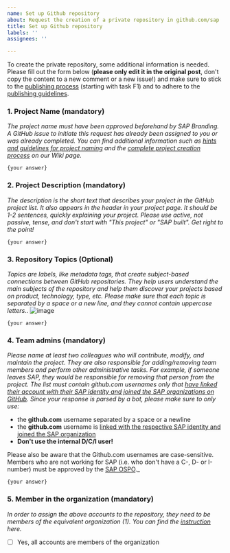 ```yaml
---
name: Set up Github repository
about: Request the creation of a private repository in github.com/sap
title: Set up Github repository
labels: ''
assignees: ''

---
```


To create the private repository, some additional information is needed. Please fill out the form below (**please only edit it in the original post**, don't copy the content to a new comment or a new issue!) and make sure to stick to the [publishing process](https://wiki.wdf.sap.corp/wiki/display/ospodocs/Create+an+SAP+Open+Source+Project) (starting with task F1) and to adhere to the [publishing guidelines](https://wiki.wdf.sap.corp/wiki/display/ospodocs/OSS+Publishing+Guidelines).

### 1. Project Name (mandatory)
_The project name must have been approved beforehand by SAP Branding. A GitHub issue to initiate this request has already been assigned to you or was already completed. You can find additional information such as [hints and guidelines for project naming](https://wiki.wdf.sap.corp/wiki/display/ospodocs/Hints+and+Guidelines+for+Project+Naming) and the [complete project creation process](https://wiki.wdf.sap.corp/wiki/display/ospodocs/Create+an+SAP+Open+Source+Project) on our Wiki page._

```
{your answer}
```

### 2. Project Description (mandatory)
_The description is the short text that describes your project in the GitHub project list. It also appears in the header in your project page. It should be 1-2 sentences, quickly explaining your project. Please use active, not passive, tense, and don't start with "This project" or "SAP built". Get right to the point!_

```
{your answer}
```

### 3. Repository Topics (Optional)
_Topics are labels, like metadata tags, that create subject-based connections between GitHub repositories. They help users understand the main subjects of the repository and help them discover your projects based on product, technology, type, etc. Please make sure that each topic is separated by a space or a new line, and they cannot contain uppercase letters.._
![image](https://github.wdf.sap.corp/storage/user/33731/files/58ca2200-9a3c-11ec-9894-57a10b555840)

```
{your answer}
```

### 4. Team admins (mandatory) 
_Please name at least two colleagues who will contribute, modify, and maintain the project. They are also responsible for adding/removing team members and perform other administrative tasks. For example, if someone leaves SAP, they would be responsible for removing that person from the project. The list must contain github.com usernames only that [have linked their account with their SAP identity and joined the SAP organizations on GitHub](https://wiki.wdf.sap.corp/wiki/display/ospodocs/Self-Service+for+Joining+an+SAP+GitHub+Organization). Since your response is parsed by a bot, please make sure to only use:_ 
- the **github.com** username separated by a space or a newline
- the **github.com** username is [linked with the respective SAP identity and joined the SAP organization](https://wiki.wdf.sap.corp/wiki/display/ospodocs/Self-Service+for+Joining+an+SAP+GitHub+Organization)
- **Don't use the internal D/C/I user!**

Please also be aware that the Github.com usernames are case-sensitive. Members who are not working for SAP (i.e. who don't have a C-, D- or I-number) must be approved by the [SAP OSPO](https://github.wdf.sap.corp/ospo/ospo-request)._

```
{your answer}
```

### 5. Member in the organization (mandatory)
_In order to assign the above accounts to the repository, they need to be members of the equivalent organization (1). You can find the [instruction](https://wiki.wdf.sap.corp/wiki/pages/viewpage.action?spaceKey=ospodocs&title=Self-Service+for+Joining+an+SAP+GitHub+Organization) here._

- [ ] Yes, all accounts are members of the organization
